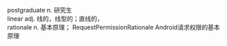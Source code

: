 postgraduate n. 研究生  
linear adj. 线的，线型的；直线的，  
rationale n. 基本原理； RequestPermissionRationale Android请求权限的基本原理
